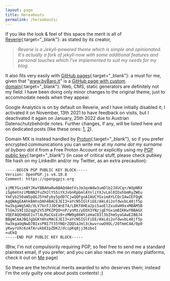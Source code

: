```yaml
---
layout: page
title: Hereabouts
permalink: /hereabouts/
---
```


If you like the look & feel of this space the merit is all of [Reverie](https://github.com/amitmerchant1990/reverie){:target="_blank"}: as stated by its creator,

> _Reverie is a Jekyll-powered theme which is simple and opinionated. It's actually a fork of jekyll-now with some additional features and personal touches which I've implemented to suit my needs for my blog._

It also fits very easily with [GitHub pages](https://pages.github.com){:target="_blank"}: a must for me, given that "www.byBaro.it" is a [GitHub page with custom domain](https://docs.github.com/en/pages/configuring-a-custom-domain-for-your-github-pages-site/managing-a-custom-domain-for-your-github-pages-site){:target="_blank"}. Web, CMS, static generators are definitely not my field: I have been doing only minor changes to the original theme, just to accommodate needs when they appear.

Google Analytics is on by default on Reverie, and I have initially disabled it; I activated it on November, 13th 2021 to have feedback on visits, but I deactivated it again on January, 25th 2022 due to Austrian Datenschutzbehörde notes. Further changes, if any, will be listed here and on dedicated posts (like these ones: [1](https://www.bybaro.it/GAactivation/), [2](https://www.bybaro.it/GAdeactivation/)). 

Domain MX is instead handled by [Proton](https://proto.me){:target="_blank"}, so if you prefer encrypted communications you can write me at _my name dot my surname at bybaro dot it_ from a Free Proton Account or explicitly using my [PGP public key](https://www.bybaro.it/publickey_bybaro.asc){:target="_blank"} (in case of critical stuff, please check pubkey file hash on my LinkedIn and/or my Twitter, as an extra precaution):

```
-----BEGIN PGP PUBLIC KEY BLOCK-----
Version: OpenPGP.js v4.10.8
Comment: https://openpgpjs.org

xjMEYGximBYJKwYBBAHaRw8BAQdAmtVsJm3qxWdw3umDlb2JXUCq+/WdpNRX
iSg6mYnziMbNN2FuZHJlYS5iYXJvbnRpbmlAYnliYXJvLml0IDxhbmRyZWEu
YmFyb250aW5pQGJ5YmFyby5pdD7CjwQQFgoAIAUCYGximAYLCQcIAwIEFQgK
AgQWAgEAAhkBAhsDAh4BACEJEI3+aYcN5IGlFiEE/AkLdi2ofdwvbL48jf5p
hw3kgaWg5AD/XLV7knTJJDCWnE74/LBKf8HEa2pi5aoElZxuXwH9xxMBAM5B
TlGmJS9I1D2qgh2V53PKZPQO+nP/ynMz/yEOX3YNzjgEYGximBIKKwYBBAGX
VQEFAQEHQGE1v7l4LMaCGsEz0+zMW9g86WYieHaCO3l3bIhm5yoGAwEIB8J4
BBgWCAAJBQJgbGKYAhsMACEJEI3+aYcN5IGlFiEE/AkLdi2ofdwvbL48jf5p
hw3kgaUqNwD7B1xsPBI7t35YNQrZQQ5aJml3ckwvruwO9OL/20TmmC4A/0p0
yKwyrUXc6zATArukbEIpZDK2/dcipKq8jj36zboI
=uEkQ
-----END PGP PUBLIC KEY BLOCK-----
```
(Btw, I'm not compulsorily requiring PGP, so feel free to send me a standard plaintext email, if you prefer; and you can also reach me on many platforms, check it out on [Me](https://www.bybaro.it/me) page)

So these are the technical merits awarded to who deserves them; instead I'm the only guilty one about posts contents! ;)


